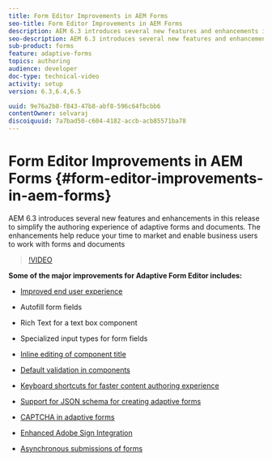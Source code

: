 ```yaml
---
title: Form Editor Improvements in AEM Forms
seo-title: Form Editor Improvements in AEM Forms
description: AEM 6.3 introduces several new features and enhancements in this release to simplify the authoring experience of adaptive forms and documents. The enhancements help reduce your time to market and enable business users to work with forms and documents
seo-description: AEM 6.3 introduces several new features and enhancements in this release to simplify the authoring experience of adaptive forms and documents. The enhancements help reduce your time to market and enable business users to work with forms and documents
sub-product: forms
feature: adaptive-forms
topics: authoring
audience: developer
doc-type: technical-video
activity: setup
version: 6.3,6.4,6.5

uuid: 9e76a2b8-f843-47b8-abf8-596c64fbcbb6
contentOwner: selvaraj
discoiquuid: 7a7bad50-c604-4182-accb-acb85571ba78
---
```


# Form Editor Improvements in AEM Forms {#form-editor-improvements-in-aem-forms}

AEM 6.3 introduces several new features and enhancements in this release to simplify the authoring experience of adaptive forms and documents. The enhancements help reduce your time to market and enable business users to work with forms and documents

>[!VIDEO](https://video.tv.adobe.com/v/19500/)

**Some of the major improvements for Adaptive Form Editor includes:**

* [Improved end user experience](https://helpx.adobe.com/aem-forms/6-3/introduction-forms-authoring.html)

* Autofill form fields
* Rich Text for a text box component
* Specialized input types for form fields

* [Inline editing of component title](https://helpx.adobe.com/aem-forms/6-3/introduction-forms-authoring.html)
* [Default validation in components](https://helpx.adobe.com/aem-forms/6-3/introduction-forms-authoring.html)
* [Keyboard shortcuts for faster content authoring experience](https://helpx.adobe.com/aem-forms/6-3/keyboard-shortcuts.html#AdaptiveFormEditor)
* [Support for JSON schema for creating adaptive forms](https://helpx.adobe.com/aem-forms/6-3/adaptive-form-json-schema-form-model.html)
* [CAPTCHA in adaptive forms](https://helpx.adobe.com/aem-forms/6-3/captcha-adaptive-forms.html)
* [Enhanced Adobe Sign Integration](https://helpx.adobe.com/aem-forms/6-3/working-with-adobe-sign.html)
* [Asynchronous submissions of forms](https://helpx.adobe.com/aem-forms/6-3/asynchronous-submissions-adaptive-forms.html)
